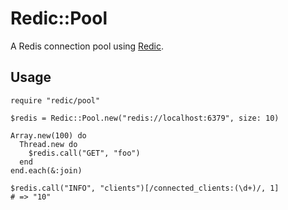 Redic::Pool
===========

A Redis connection pool using [Redic](https://github.com/amakawa/redic).

Usage
-----

    require "redic/pool"

    $redis = Redic::Pool.new("redis://localhost:6379", size: 10)

    Array.new(100) do
      Thread.new do
        $redis.call("GET", "foo")
      end
    end.each(&:join)

    $redis.call("INFO", "clients")[/connected_clients:(\d+)/, 1]
    # => "10"

